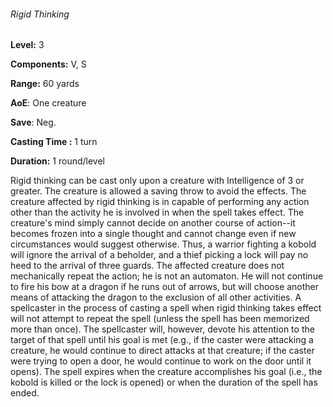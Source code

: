 ###### Rigid Thinking

**Level:** 3

**Components:** V, S

**Range:** 60 yards

**AoE**: One creature

**Save**: Neg.

**Casting Time :** 1 turn

**Duration:** 1 round/level

Rigid thinking can be cast only upon a creature with Intelligence of 3 or greater. The creature is allowed a saving throw to avoid the effects. The creature affected by rigid thinking is in capable of performing any action other than the activity he is involved in when the spell takes effect. The creature's mind simply cannot decide on another course of action--it becomes frozen into a single thought and cannot change even if new circumstances would suggest otherwise. Thus, a warrior fighting a kobold will ignore the arrival of a beholder, and a thief picking a lock will pay no heed to the arrival of three guards. The affected creature does not mechanically repeat the action; he is not an automaton. He will not continue to fire his bow at a dragon if he runs out of arrows, but will choose another means of attacking the dragon to the exclusion of all other activities. A spellcaster in the process of casting a spell when rigid thinking takes effect will not attempt to repeat the spell (unless the spell has been memorized more than once). The spellcaster will, however, devote his attention to the target of that spell until his goal is met (e.g., if the caster were attacking a creature, he would continue to direct attacks at that creature; if the caster were trying to open a door, he would continue to work on the door until it opens). The spell expires when the creature accomplishes his goal (i.e., the kobold is killed or the lock is opened) or when the duration of the spell has ended.